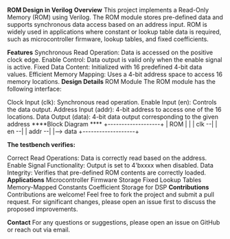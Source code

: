 **ROM Design in Verilog**
**Overview**
This project implements a Read-Only Memory (ROM) using Verilog. The ROM module stores pre-defined data and supports synchronous data access based on an address input. ROM is widely used in applications where constant or lookup table data is required, such as microcontroller firmware, lookup tables, and fixed coefficients.

**Features**
Synchronous Read Operation: Data is accessed on the positive clock edge.
Enable Control: Data output is valid only when the enable signal is active.
Fixed Data Content: Initialized with 16 predefined 4-bit data values.
Efficient Memory Mapping: Uses a 4-bit address space to access 16 memory locations.
**Design Details**
ROM Module
The ROM module has the following interface:

Clock Input (clk): Synchronous read operation.
Enable Input (en): Controls the data output.
Address Input (addr): 4-bit address to access one of the 16 locations.
Data Output (data): 4-bit data output corresponding to the given address
****Block Diagram ****
          +-------------------+
          |       ROM         |
          |                   |
    clk --|                   |
     en --|                   |
  addr --|                   |--> data
          +-------------------+

    
**The testbench verifies:**

Correct Read Operations: Data is correctly read based on the address.
Enable Signal Functionality: Output is set to 4'bxxxx when disabled.
Data Integrity: Verifies that pre-defined ROM contents are correctly loaded.
**Applications**
Microcontroller Firmware Storage
Fixed Lookup Tables
Memory-Mapped Constants
Coefficient Storage for DSP
**Contributions**
Contributions are welcome! Feel free to fork the project and submit a pull request. For significant changes, please open an issue first to discuss the proposed improvements.

**Contact**
For any questions or suggestions, please open an issue on GitHub or reach out via email.
